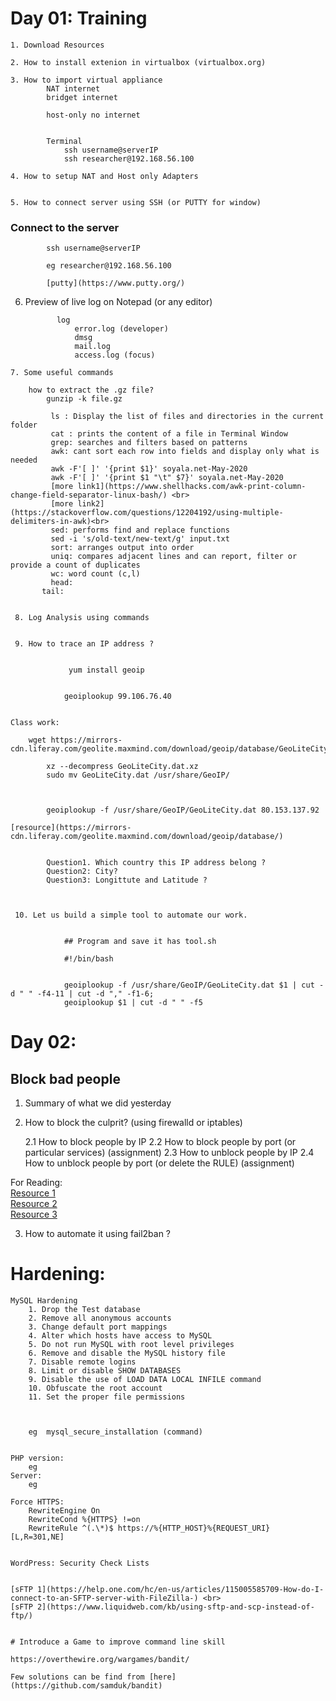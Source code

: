 # Day 01: Training


	1. Download Resources

	2. How to install extenion in virtualbox (virtualbox.org)

	3. How to import virtual appliance
			NAT internet
			bridget internet

			host-only no internet


			Terminal
				ssh username@serverIP
				ssh researcher@192.168.56.100

	4. How to setup NAT and Host only Adapters


	5. How to connect server using SSH (or PUTTY for window)

### Connect to the server

			ssh username@serverIP

			eg researcher@192.168.56.100

			[putty](https://www.putty.org/)


  6. Preview of live log on Notepad (or any editor)

				log
					error.log (developer)
					dmsg
					mail.log
					access.log (focus)


	7. Some useful commands

		how to extract the .gz file?
			gunzip -k file.gz

			 ls : Display the list of files and directories in the current folder
			 cat : prints the content of a file in Terminal Window
			 grep: searches and filters based on patterns
			 awk: cant sort each row into fields and display only what is needed
			 awk -F'[ ]' '{print $1}' soyala.net-May-2020
			 awk -F'[ ]' '{print $1 "\t" $7}' soyala.net-May-2020
			 [more link1](https://www.shellhacks.com/awk-print-column-change-field-separator-linux-bash/) <br>
			 [more link2](https://stackoverflow.com/questions/12204192/using-multiple-delimiters-in-awk)<br>
			 sed: performs find and replace functions
			 sed -i 's/old-text/new-text/g' input.txt
			 sort: arranges output into order
			 uniq: compares adjacent lines and can report, filter or provide a count of duplicates
			 wc: word count (c,l)
			 head:
		   tail:


	 8. Log Analysis using commands


	 9. How to trace an IP address ?


				 yum install geoip


			 	geoiplookup 99.106.76.40


	Class work:

		wget https://mirrors-cdn.liferay.com/geolite.maxmind.com/download/geoip/database/GeoLiteCity.dat.xz

			xz --decompress GeoLiteCity.dat.xz
			sudo mv GeoLiteCity.dat /usr/share/GeoIP/



			geoiplookup -f /usr/share/GeoIP/GeoLiteCity.dat 80.153.137.92

	[resource](https://mirrors-cdn.liferay.com/geolite.maxmind.com/download/geoip/database/)


			Question1. Which country this IP address belong ?
			Question2: City?
			Question3: Longittute and Latitude ?



	 10. Let us build a simple tool to automate our work.


				## Program and save it has tool.sh

				#!/bin/bash


				geoiplookup -f /usr/share/GeoIP/GeoLiteCity.dat $1 | cut -d " " -f4-11 | cut -d "," -f1-6;
				geoiplookup $1 | cut -d " " -f5




# Day 02:

## Block bad people

1. Summary of what we did yesterday

2. How to block the culprit? (using firewalld or iptables)

	2.1 How to block people by IP
	2.2 How to block people by port (or particular services) (assignment)
	2.3 How to unblock people by IP
	2.4 How to unblock people by port (or delete the RULE)  (assignment)

For Reading: <br>
	[Resource 1](https://www.hostingswift.com/how-to-block-or-unblock-an-ip-address-on-a-linux-server) <br>
	[Resource 2](https://www.e2enetworks.com/help/knowledge-base/how-to-block-ip-address-on-linux-server/)<br>
	[Resource 3](https://www.cyberciti.biz/faq/how-do-i-block-an-ip-on-my-linux-server/) <br>



3. How to automate it using fail2ban ?

# Hardening:

	MySQL Hardening
		1. Drop the Test database
		2. Remove all anonymous accounts
		3. Change default port mappings
		4. Alter which hosts have access to MySQL
		5. Do not run MySQL with root level privileges
		6. Remove and disable the MySQL history file
		7. Disable remote logins
		8. Limit or disable SHOW DATABASES
		9. Disable the use of LOAD DATA LOCAL INFILE command
		10. Obfuscate the root account
		11. Set the proper file permissions



		eg  mysql_secure_installation (command)


	PHP version:
		eg
	Server:
		eg

	Force HTTPS:
		RewriteEngine On
		RewriteCond %{HTTPS} !=on
		RewriteRule ^(.\*)$ https://%{HTTP_HOST}%{REQUEST_URI} [L,R=301,NE]


	WordPress: Security Check Lists


	[sFTP 1](https://help.one.com/hc/en-us/articles/115005585709-How-do-I-connect-to-an-SFTP-server-with-FileZilla-) <br>
	[sFTP 2](https://www.liquidweb.com/kb/using-sftp-and-scp-instead-of-ftp/)


	# Introduce a Game to improve command line skill

	https://overthewire.org/wargames/bandit/

	Few solutions can be find from [here](https://github.com/samduk/bandit)

